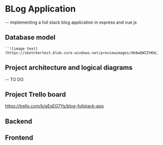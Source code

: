 # BLog Application
-- implementing a full stack blog application in express and vue js
## Database model
    ``![image text](https://sketchertest.blob.core.windows.net/previewimages/dk8wQWIZYKHL1v8LfQ61lg.png)``

## Project architecture and logical diagrams
-- TO DO
## Project Trello board
https://trello.com/b/aEsEG7Ys/blog-fullstack-app

## Backend
## Frontend
